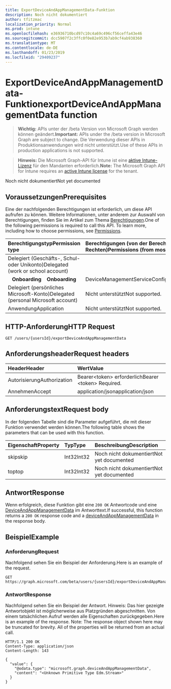 ```yaml
---
title: ExportDeviceAndAppManagementData-Funktion
description: Noch nicht dokumentiert
author: tfitzmac
localization_priority: Normal
ms.prod: intune
ms.openlocfilehash: e36936710bcd97c10c4a69c496cf56ceffa43e46
ms.sourcegitcommit: dcc5907f2c3ffc0f0e82e953b7ab9cf4ab938360
ms.translationtype: MT
ms.contentlocale: de-DE
ms.lasthandoff: 01/23/2019
ms.locfileid: "29409237"
---
```

# <a name="exportdeviceandappmanagementdata-function"></a><span data-ttu-id="cac80-103">ExportDeviceAndAppManagementData-Funktion</span><span class="sxs-lookup"><span data-stu-id="cac80-103">exportDeviceAndAppManagementData function</span></span>

> <span data-ttu-id="cac80-104">**Wichtig:** APIs unter der /beta Version von Microsoft Graph werden können geändert.</span><span class="sxs-lookup"><span data-stu-id="cac80-104">**Important:** APIs under the /beta version in Microsoft Graph are subject to change.</span></span> <span data-ttu-id="cac80-105">Die Verwendung dieser APIs in Produktionsanwendungen wird nicht unterstützt.</span><span class="sxs-lookup"><span data-stu-id="cac80-105">Use of these APIs in production applications is not supported.</span></span>

> <span data-ttu-id="cac80-106">**Hinweis:** Die Microsoft Graph-API für Intune ist eine [aktive Intune-Lizenz](https://go.microsoft.com/fwlink/?linkid=839381) für den Mandanten erforderlich.</span><span class="sxs-lookup"><span data-stu-id="cac80-106">**Note:** The Microsoft Graph API for Intune requires an [active Intune license](https://go.microsoft.com/fwlink/?linkid=839381) for the tenant.</span></span>

<span data-ttu-id="cac80-107">Noch nicht dokumentiert</span><span class="sxs-lookup"><span data-stu-id="cac80-107">Not yet documented</span></span>

## <a name="prerequisites"></a><span data-ttu-id="cac80-108">Voraussetzungen</span><span class="sxs-lookup"><span data-stu-id="cac80-108">Prerequisites</span></span>

<span data-ttu-id="cac80-p102">Eine der nachfolgenden Berechtigungen ist erforderlich, um diese API aufrufen zu können. Weitere Informationen, unter anderem zur Auswahl von Berechtigungen, finden Sie im Artikel zum Thema [Berechtigungen](/graph/permissions-reference).</span><span class="sxs-lookup"><span data-stu-id="cac80-p102">One of the following permissions is required to call this API. To learn more, including how to choose permissions, see [Permissions](/graph/permissions-reference).</span></span>

|<span data-ttu-id="cac80-111">Berechtigungstyp</span><span class="sxs-lookup"><span data-stu-id="cac80-111">Permission type</span></span>|<span data-ttu-id="cac80-112">Berechtigungen (von der Berechtigung mit den meisten Rechten zu der mit den wenigsten Rechten)</span><span class="sxs-lookup"><span data-stu-id="cac80-112">Permissions (from most to least privileged)</span></span>|
|:---|:---|
|<span data-ttu-id="cac80-113">Delegiert (Geschäfts-, Schul- oder Unikonto)</span><span class="sxs-lookup"><span data-stu-id="cac80-113">Delegated (work or school account)</span></span>||
| <span data-ttu-id="cac80-114">&nbsp;&nbsp; **Onboarding**</span><span class="sxs-lookup"><span data-stu-id="cac80-114">&nbsp; &nbsp; **Onboarding**</span></span> | <span data-ttu-id="cac80-115">DeviceManagementServiceConfig.ReadWrite.All</span><span class="sxs-lookup"><span data-stu-id="cac80-115">DeviceManagementServiceConfig.ReadWrite.All</span></span>|
|<span data-ttu-id="cac80-116">Delegiert (persönliches Microsoft-Konto)</span><span class="sxs-lookup"><span data-stu-id="cac80-116">Delegated (personal Microsoft account)</span></span>|<span data-ttu-id="cac80-117">Nicht unterstützt</span><span class="sxs-lookup"><span data-stu-id="cac80-117">Not supported.</span></span>|
|<span data-ttu-id="cac80-118">Anwendung</span><span class="sxs-lookup"><span data-stu-id="cac80-118">Application</span></span>|<span data-ttu-id="cac80-119">Nicht unterstützt</span><span class="sxs-lookup"><span data-stu-id="cac80-119">Not supported.</span></span>|

## <a name="http-request"></a><span data-ttu-id="cac80-120">HTTP-Anforderung</span><span class="sxs-lookup"><span data-stu-id="cac80-120">HTTP Request</span></span>

<!-- {
  "blockType": "ignored"
}
-->
``` http
GET /users/{usersId}/exportDeviceAndAppManagementData
```

## <a name="request-headers"></a><span data-ttu-id="cac80-121">Anforderungsheader</span><span class="sxs-lookup"><span data-stu-id="cac80-121">Request headers</span></span>

|<span data-ttu-id="cac80-122">Header</span><span class="sxs-lookup"><span data-stu-id="cac80-122">Header</span></span>|<span data-ttu-id="cac80-123">Wert</span><span class="sxs-lookup"><span data-stu-id="cac80-123">Value</span></span>|
|:---|:---|
|<span data-ttu-id="cac80-124">Autorisierung</span><span class="sxs-lookup"><span data-stu-id="cac80-124">Authorization</span></span>|<span data-ttu-id="cac80-125">Bearer&lt;token&gt; erforderlich</span><span class="sxs-lookup"><span data-stu-id="cac80-125">Bearer &lt;token&gt; Required.</span></span>|
|<span data-ttu-id="cac80-126">Annehmen</span><span class="sxs-lookup"><span data-stu-id="cac80-126">Accept</span></span>|<span data-ttu-id="cac80-127">application/json</span><span class="sxs-lookup"><span data-stu-id="cac80-127">application/json</span></span>|

## <a name="request-body"></a><span data-ttu-id="cac80-128">Anforderungstext</span><span class="sxs-lookup"><span data-stu-id="cac80-128">Request body</span></span>

<span data-ttu-id="cac80-129">In der folgenden Tabelle sind die Parameter aufgeführt, die mit dieser Funktion verwendet werden können.</span><span class="sxs-lookup"><span data-stu-id="cac80-129">The following table shows the parameters that can be used with this function.</span></span>

|<span data-ttu-id="cac80-130">Eigenschaft</span><span class="sxs-lookup"><span data-stu-id="cac80-130">Property</span></span>|<span data-ttu-id="cac80-131">Typ</span><span class="sxs-lookup"><span data-stu-id="cac80-131">Type</span></span>|<span data-ttu-id="cac80-132">Beschreibung</span><span class="sxs-lookup"><span data-stu-id="cac80-132">Description</span></span>|
|:---|:---|:---|
|<span data-ttu-id="cac80-133">skip</span><span class="sxs-lookup"><span data-stu-id="cac80-133">skip</span></span>|<span data-ttu-id="cac80-134">Int32</span><span class="sxs-lookup"><span data-stu-id="cac80-134">Int32</span></span>|<span data-ttu-id="cac80-135">Noch nicht dokumentiert</span><span class="sxs-lookup"><span data-stu-id="cac80-135">Not yet documented</span></span>|
|<span data-ttu-id="cac80-136">top</span><span class="sxs-lookup"><span data-stu-id="cac80-136">top</span></span>|<span data-ttu-id="cac80-137">Int32</span><span class="sxs-lookup"><span data-stu-id="cac80-137">Int32</span></span>|<span data-ttu-id="cac80-138">Noch nicht dokumentiert</span><span class="sxs-lookup"><span data-stu-id="cac80-138">Not yet documented</span></span>|

## <a name="response"></a><span data-ttu-id="cac80-139">Antwort</span><span class="sxs-lookup"><span data-stu-id="cac80-139">Response</span></span>

<span data-ttu-id="cac80-140">Wenn erfolgreich, diese Funktion gibt eine `200 OK` Antwortcode und eine [DeviceAndAppManagementData](../resources/intune-onboarding-deviceandappmanagementdata.md) im Antworttext.</span><span class="sxs-lookup"><span data-stu-id="cac80-140">If successful, this function returns a `200 OK` response code and a [deviceAndAppManagementData](../resources/intune-onboarding-deviceandappmanagementdata.md) in the response body.</span></span>

## <a name="example"></a><span data-ttu-id="cac80-141">Beispiel</span><span class="sxs-lookup"><span data-stu-id="cac80-141">Example</span></span>

### <a name="request"></a><span data-ttu-id="cac80-142">Anforderung</span><span class="sxs-lookup"><span data-stu-id="cac80-142">Request</span></span>

<span data-ttu-id="cac80-143">Nachfolgend sehen Sie ein Beispiel der Anforderung.</span><span class="sxs-lookup"><span data-stu-id="cac80-143">Here is an example of the request.</span></span>

``` http
GET https://graph.microsoft.com/beta/users/{usersId}/exportDeviceAndAppManagementData(skip=4,top=3)
```

### <a name="response"></a><span data-ttu-id="cac80-144">Antwort</span><span class="sxs-lookup"><span data-stu-id="cac80-144">Response</span></span>

<span data-ttu-id="cac80-p103">Nachfolgend sehen Sie ein Beispiel der Antwort. Hinweis: Das hier gezeigte Antwortobjekt ist möglicherweise aus Platzgründen abgeschnitten. Von einem tatsächlichen Aufruf werden alle Eigenschaften zurückgegeben.</span><span class="sxs-lookup"><span data-stu-id="cac80-p103">Here is an example of the response. Note: The response object shown here may be truncated for brevity. All of the properties will be returned from an actual call.</span></span>

``` http
HTTP/1.1 200 OK
Content-Type: application/json
Content-Length: 143

{
  "value": {
    "@odata.type": "microsoft.graph.deviceAndAppManagementData",
    "content": "<Unknown Primitive Type Edm.Stream>"
  }
}
```



